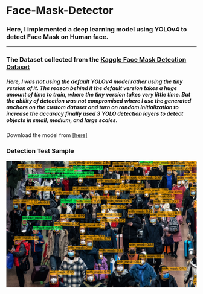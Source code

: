 # Face-Mask-Detector
### Here, I implemented a deep learning model using YOLOv4 to detect Face Mask on Human face. 

------------------------------------------------------------------------------------------------
### The Dataset collected from the [Kaggle Face Mask Detection Dataset](https://www.kaggle.com/andrewmvd/face-mask-detection)

##### Here, I was not using the default YOLOv4 model rather using the tiny version of it. The reason behind it the default version takes a huge amount of time to train, where the tiny version takes very little time. But the ability of detection was not compromised where I use the generated anchors on the custom dataset and turn on random initialization to increase the accuracy finally used 3 YOLO detection layers to detect objects in small, medium, and large scales.
Download the model from [[here]](https://github.com/tamim662/Face-Mask-Detection/raw/main/yolov4-tiny-face_mask_final.weights)
### Detection Test Sample
![Predictions](https://github.com/tamim662/Face-Mask-Detection/blob/main/predictions.jpg)


